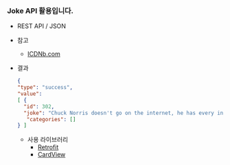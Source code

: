 ### Joke API 활용입니다.

+ REST API / JSON
+ 참고
  + [ICDNb.com](http://www.icndb.com/api/)
  
+ 결과
  ``` json
  { 
  "type": "success", 
  "value": 
  [ { 
    "id": 302, 
    "joke": "Chuck Norris doesn't go on the internet, he has every internet site stored in his memory. He refreshes webpages by blinking.", 
     "categories": [] 
  } ]  

  ```
  
  + 사용 라이브러리
    + [Retrofit](https://square.github.io/retrofit/)
    + [CardView](https://developer.android.com/guide/topics/ui/layout/cardview)
